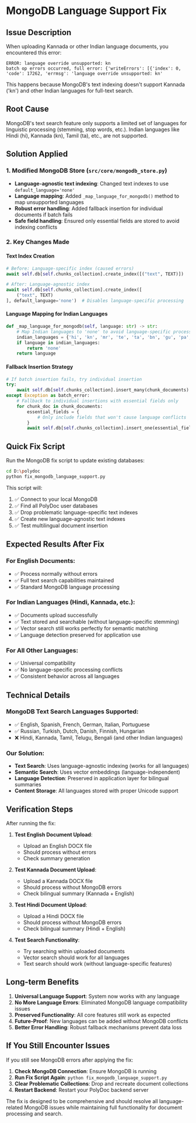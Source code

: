 # MongoDB Language Support Fix

## Issue Description
When uploading Kannada or other Indian language documents, you encountered this error:
```
ERROR: language override unsupported: kn
batch op errors occurred, full error: {'writeErrors': [{'index': 0, 'code': 17262, 'errmsg': 'language override unsupported: kn'
```

This happens because MongoDB's text indexing doesn't support Kannada ('kn') and other Indian languages for full-text search.

## Root Cause
MongoDB's text search feature only supports a limited set of languages for linguistic processing (stemming, stop words, etc.). Indian languages like Hindi (hi), Kannada (kn), Tamil (ta), etc., are not supported.

## Solution Applied

### 1. Modified MongoDB Store (`src/core/mongodb_store.py`)
- **Language-agnostic text indexing**: Changed text indexes to use `default_language='none'`
- **Language mapping**: Added `_map_language_for_mongodb()` method to map unsupported languages
- **Robust error handling**: Added fallback insertion for individual documents if batch fails
- **Safe field handling**: Ensured only essential fields are stored to avoid indexing conflicts

### 2. Key Changes Made

#### Text Index Creation
```python
# Before: Language-specific index (caused errors)
await self.db[self.chunks_collection].create_index([("text", TEXT)])

# After: Language-agnostic index
await self.db[self.chunks_collection].create_index([
    ("text", TEXT)
], default_language='none')  # Disables language-specific processing
```

#### Language Mapping for Indian Languages
```python
def _map_language_for_mongodb(self, language: str) -> str:
    # Map Indian languages to 'none' to avoid language-specific processing
    indian_languages = {'hi', 'kn', 'mr', 'te', 'ta', 'bn', 'gu', 'pa', 'ml', 'or', 'as'}
    if language in indian_languages:
        return 'none'
    return language
```

#### Fallback Insertion Strategy
```python
# If batch insertion fails, try individual insertion
try:
    await self.db[self.chunks_collection].insert_many(chunk_documents)
except Exception as batch_error:
    # Fallback to individual insertions with essential fields only
    for chunk_doc in chunk_documents:
        essential_fields = {
            # Only include fields that won't cause language conflicts
        }
        await self.db[self.chunks_collection].insert_one(essential_fields)
```

## Quick Fix Script

Run the MongoDB fix script to update existing databases:

```bash
cd D:\polydoc
python fix_mongodb_language_support.py
```

This script will:
1. ✅ Connect to your local MongoDB
2. ✅ Find all PolyDoc user databases  
3. ✅ Drop problematic language-specific text indexes
4. ✅ Create new language-agnostic text indexes
5. ✅ Test multilingual document insertion

## Expected Results After Fix

### For English Documents:
- ✅ Process normally without errors
- ✅ Full text search capabilities maintained
- ✅ Standard MongoDB language processing

### For Indian Languages (Hindi, Kannada, etc.):
- ✅ Documents upload successfully
- ✅ Text stored and searchable (without language-specific stemming)
- ✅ Vector search still works perfectly for semantic matching
- ✅ Language detection preserved for application use

### For All Other Languages:
- ✅ Universal compatibility
- ✅ No language-specific processing conflicts
- ✅ Consistent behavior across all languages

## Technical Details

### MongoDB Text Search Languages Supported:
- ✅ English, Spanish, French, German, Italian, Portuguese
- ✅ Russian, Turkish, Dutch, Danish, Finnish, Hungarian
- ❌ Hindi, Kannada, Tamil, Telugu, Bengali (and other Indian languages)

### Our Solution:
- **Text Search**: Uses language-agnostic indexing (works for all languages)
- **Semantic Search**: Uses vector embeddings (language-independent)
- **Language Detection**: Preserved in application layer for bilingual summaries
- **Content Storage**: All languages stored with proper Unicode support

## Verification Steps

After running the fix:

1. **Test English Document Upload**:
   - Upload an English DOCX file
   - Should process without errors
   - Check summary generation

2. **Test Kannada Document Upload**:
   - Upload a Kannada DOCX file  
   - Should process without MongoDB errors
   - Check bilingual summary (Kannada + English)

3. **Test Hindi Document Upload**:
   - Upload a Hindi DOCX file
   - Should process without MongoDB errors
   - Check bilingual summary (Hindi + English)

4. **Test Search Functionality**:
   - Try searching within uploaded documents
   - Vector search should work for all languages
   - Text search should work (without language-specific features)

## Long-term Benefits

1. **Universal Language Support**: System now works with any language
2. **No More Language Errors**: Eliminated MongoDB language compatibility issues
3. **Preserved Functionality**: All core features still work as expected
4. **Future-Proof**: New languages can be added without MongoDB conflicts
5. **Better Error Handling**: Robust fallback mechanisms prevent data loss

## If You Still Encounter Issues

If you still see MongoDB errors after applying the fix:

1. **Check MongoDB Connection**: Ensure MongoDB is running
2. **Run Fix Script Again**: `python fix_mongodb_language_support.py`
3. **Clear Problematic Collections**: Drop and recreate document collections
4. **Restart Backend**: Restart your PolyDoc backend server

The fix is designed to be comprehensive and should resolve all language-related MongoDB issues while maintaining full functionality for document processing and search.
